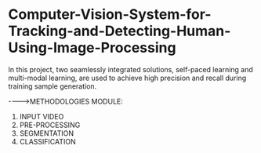 # Computer-Vision-System-for-Tracking-and-Detecting-Human-Using-Image-Processing
In this project, two seamlessly integrated solutions, self-paced learning and multi-modal learning, are used to achieve high precision and recall during training sample generation.


---->METHODOLOGIES MODULE: 
1. INPUT VIDEO
2.  PRE-PROCESSING
3. SEGMENTATION
4.  CLASSIFICATION

